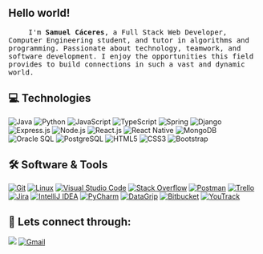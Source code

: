 <h2>Hello world!</h2>

<samp>
    <p align=”justify” style="text-indent:40px;"> I'm <b>Samuel Cáceres</b>, a Full Stack Web Developer, Computer
        Engineering student, and tutor in algorithms and programming. Passionate about technology, teamwork, and
        software development. I enjoy the opportunities this field provides to build connections in such a vast and
        dynamic world.</p>
</samp>

## 💻 Technologies
<div>
    <img alt="Java" src="https://img.shields.io/badge/Java-ED8B00?style=for-the-badge&logo=java&logoColor=white" />
    <img alt="Python"
        src="https://img.shields.io/badge/Python-3776AB?style=for-the-badge&logo=python&logoColor=white" />
    <img alt="JavaScript"
        src="https://img.shields.io/badge/JavaScript-323330?style=for-the-badge&logo=javascript&logoColor=F7DF1E" />
    <img alt="TypeScript"
        src="https://img.shields.io/badge/TypeScript-007ACC?style=for-the-badge&logo=typescript&logoColor=white" />
    <img alt="Spring"
        src="https://img.shields.io/badge/Spring-6DB33F?style=for-the-badge&logo=spring&logoColor=white" />
    <img alt="Django"
        src="https://img.shields.io/badge/Django-092E20?style=for-the-badge&logo=django&logoColor=white" />
    <img alt="Express.js"
        src="https://img.shields.io/badge/Express.js-404D59?style=for-the-badge&logo=express&logoColor=white" />
    <img alt="Node.js"
        src="https://img.shields.io/badge/Node.js-339933?style=for-the-badge&logo=node.js&logoColor=white" />
    <img alt="React.js"
        src="https://img.shields.io/badge/React.js-61DAFB?style=for-the-badge&logo=react&logoColor=black" />
    <img alt="React Native"
        src="https://img.shields.io/badge/React_Native-0078D4?style=for-the-badge&logo=react&logoColor=white" />
    <img alt="MongoDB"
        src="https://img.shields.io/badge/MongoDB-47A248?style=for-the-badge&logo=mongodb&logoColor=white" />
    <img alt="Oracle SQL"
        src="https://img.shields.io/badge/Oracle_SQL-F80000?style=for-the-badge&logo=oracle&logoColor=white" />
    <img alt="PostgreSQL"
        src="https://img.shields.io/badge/PostgreSQL-4169E1?style=for-the-badge&logo=postgresql&logoColor=white" />
    <img alt="HTML5" src="https://img.shields.io/badge/HTML5-E34F26?style=for-the-badge&logo=html5&logoColor=white" />
    <img alt="CSS3" src="https://img.shields.io/badge/CSS3-1572B6?style=for-the-badge&logo=css3&logoColor=white" />
    <img alt="Bootstrap"
        src="https://img.shields.io/badge/Bootstrap-7952B3?style=for-the-badge&logo=bootstrap&logoColor=white" />
</div>




## 🛠️ Software & Tools

<p>
    <a href="#"><img alt="Git"
            src="https://img.shields.io/badge/Git-F05032?style=for-the-badge&logo=git&logoColor=white"></a>
    <a href="#"><img alt="Linux"
            src="https://img.shields.io/badge/Linux-FCC624?style=for-the-badge&logo=linux&logoColor=black"></a>
    <a href="#"><img alt="Visual Studio Code"
            src="https://img.shields.io/badge/Visual_Studio_Code-0078D4?style=for-the-badge&logo=visual%20studio%20code&logoColor=white"></a>
    <a href="#"><img alt="Stack Overflow"
            src="https://img.shields.io/badge/Stack_Overflow-FE7A16?style=for-the-badge&logo=stack-overflow&logoColor=white"></a>
    <a href="#"><img alt="Postman"
            src="https://img.shields.io/badge/Postman-FF6C37?style=for-the-badge&logo=Postman&logoColor=white"></a>
    <a href="#"><img alt="Trello"
            src="https://img.shields.io/badge/Trello-0052CC?style=for-the-badge&logo=trello&logoColor=white"></a>
    <a href="#"><img alt="Jira"
            src="https://img.shields.io/badge/Jira-0052CC?style=for-the-badge&logo=Jira&logoColor=white"></a>
    <a href="#"><img alt="IntelliJ IDEA"
            src="https://img.shields.io/badge/IntelliJ_IDEA-2C2255?style=for-the-badge&logo=intellijidea&logoColor=white"></a>
    <a href="#"><img alt="PyCharm"
            src="https://img.shields.io/badge/PyCharm-21A75D?style=for-the-badge&logo=pycharm&logoColor=white"></a>
    <a href="#"><img alt="DataGrip"
            src="https://img.shields.io/badge/DataGrip-9D45D3?style=for-the-badge&logo=datagrip&logoColor=white"></a>
    <a href="#"><img alt="Bitbucket"
            src="https://img.shields.io/badge/Bitbucket-0D57A0?style=for-the-badge&logo=bitbucket&logoColor=white"></a>
    <a href="#"><img alt="YouTrack"
            src="https://img.shields.io/badge/YouTrack-E94F1E?style=for-the-badge&logo=youtrack&logoColor=white"></a>

## 🔔 Lets connect through:  
<a href="https://www.linkedin.com/in/samuelcaceres1/"><img src="https://img.icons8.com/color/48/000000/linkedin.png" /></a>
[![Gmail](https://img.icons8.com/color/48/000000/gmail.png)](https://mail.google.com/mail/?view=cm&to=samuelcaceresvillalba@gmail.com)

